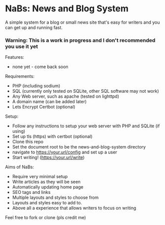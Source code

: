 # NaBs: News and Blog System
A simple system for a blog or small news site that's easy for writers and you can get up and running fast.

### Warning: This is a work in progress and I don't recommended you use it yet

Features:
  - none yet - come back soon

Requirements:
  - PHP (including sodium)
  - SQL (currently only tested on SQLite, other SQL software may not work)
  - Any Web server, such as apache (tested on lighttpd)
  - A domain name (can be added later)
  - Lets Encrypt Certbot (optional)

Setup:
  - Follow any instructions to setup your web server with PHP and SQLite (if using)
  - Set up tls (https) with certbot (optional)
  - Clone this repo
  - Set the document root to be the news-and-blog-system directory
  - navigate to https://your.url/config and set up a user
  - Start writing! (https://your.url/write)

Aims of NaBs:
  - Require very minimal setup
  - Write articles as they will be seen
  - Automatically updating home page
  - SEO tags and links
  - Multiple layouts and styles to choose from
  - Layouts and styles easy to add to.
  - Above all a experience that allows writers to focus on writing

Feel free to fork or clone (pls credit me)
